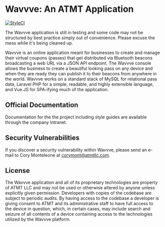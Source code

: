 # Wavvve: An ATMT Application

[![StyleCI](https://styleci.io/repos/60111658/shield)](https://styleci.io/repos/60111658)

The Wavvve application is still in testing and some code may not be structured by best practice simply out of convenience. Please excuse the mess while it's being cleaned up.

Wavvve is an online application meant for businesses to create and manage their virtual coupons (passes) that get distributed via Bluetooth beacons broadcasting a web URL via a JSON API endpoint. The Wavvve console allows the business to create a beautiful looking pass on any device and when they are ready they can publish it to their beacons from anywhere in the world. Wavvve works on a standard stack of MySQL for relational pass data, Laravel PHP for a simple, readable, and highly extensible language, and Vue.JS for SPA-ifying much of the application.



## Official Documentation

Documentation for the the project including style guides are available through the company Intranet.

## Security Vulnerabilities

If you discover a security vulnerability within Wavvve, please send an e-mail to Cory Monteleone at corymont@atmtllc.com.

## License

The Wavvve application and all of its proprietary technologies are property of ATMT LLC and may not be used or otherwise altered by anyone unless explicitly given permission. Developers with copies of the codebase are subject to periodic audits. By having access to the codebase a developer is giving consent to ATMT and its administrative staff to have full access to the device in question, which, in certain cases, may include search and seizure of all contents of a device containing access to the technologies utilized by the Wavvve platform.
